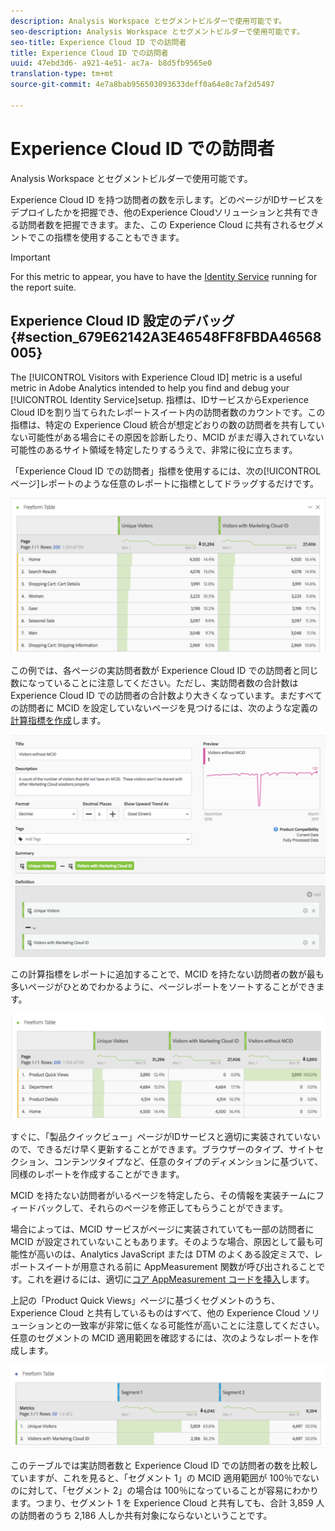 ```yaml
---
description: Analysis Workspace とセグメントビルダーで使用可能です。
seo-description: Analysis Workspace とセグメントビルダーで使用可能です。
seo-title: Experience Cloud ID での訪問者
title: Experience Cloud ID での訪問者
uuid: 47ebd3d6- a921-4e51- ac7a- b8d5fb9565e0
translation-type: tm+mt
source-git-commit: 4e7a8bab956503093633deff0a64e8c7af2d5497

---
```



# Experience Cloud ID での訪問者

Analysis Workspace とセグメントビルダーで使用可能です。

Experience Cloud ID を持つ訪問者の数を示します。どのページがIDサービスをデプロイしたかを把握でき、他のExperience Cloudソリューションと共有できる訪問者数を把握できます。また、この Experience Cloud に共有されるセグメントでこの指標を使用することもできます。

>[!IMPORTANT]
>
>For this metric to appear, you have to have the [Identity Service](https://marketing.adobe.com/resources/help/en_US/mcvid/) running for the report suite.

## Experience Cloud ID 設定のデバッグ {#section_679E62142A3E46548FF8FBDA46568005}

The [!UICONTROL Visitors with Experience Cloud ID] metric is a useful metric in Adobe Analytics intended to help you find and debug your [!UICONTROL Identity Service]setup. 指標は、IDサービスからExperience Cloud IDを割り当てられたレポートスイート内の訪問者数のカウントです。この指標は、特定の Experience Cloud 統合が想定どおりの数の訪問者を共有していない可能性がある場合にその原因を診断したり、MCID がまだ導入されていない可能性のあるサイト領域を特定したりするうえで、非常に役に立ちます。

「Experience Cloud ID での訪問者」指標を使用するには、次の[!UICONTROL ページ]レポートのような任意のレポートに指標としてドラッグするだけです。

![](assets/metric-mcvid1.png)

この例では、各ページの実訪問者数が Experience Cloud ID での訪問者と同じ数になっていることに注意してください。ただし、実訪問者数の合計数は Experience Cloud ID での訪問者の合計数より大きくなっています。まだすべての訪問者に MCID を設定していないページを見つけるには、次のような定義の[計算指標を作成](https://marketing.adobe.com/resources/help/en_US/analytics/calcmetrics/cm_build_metrics.html)します。

![](assets/metric-mcvid2.png)

この計算指標をレポートに追加することで、MCID を持たない訪問者の数が最も多いページがひとめでわかるように、ページレポートをソートすることができます。

![](assets/metric-mcvid3.png)

すぐに、「製品クイックビュー」ページがIDサービスと適切に実装されていないので、できるだけ早く更新することができます。ブラウザーのタイプ、サイトセクション、コンテンツタイプなど、任意のタイプのディメンションに基づいて、同様のレポートを作成することができます。

MCID を持たない訪問者がいるページを特定したら、その情報を実装チームにフィードバックして、それらのページを修正してもらうことができます。

場合によっては、MCID サービスがページに実装されていても一部の訪問者に MCID が設定されていないこともあります。そのような場合、原因として最も可能性が高いのは、Analytics JavaScript または DTM のよくある設定ミスで、レポートスイートが用意される前に AppMeasurement 関数が呼び出されることです。これを避けるには、適切に[コア AppMeasurement コードを挿入](https://marketing.adobe.com/resources/help/en_US/sc/implement/dtm/t_appmeasurement-code.html)します。

上記の「Product Quick Views」ページに基づくセグメントのうち、Experience Cloud と共有しているものはすべて、他の Experience Cloud ソリューションとの一致率が非常に低くなる可能性が高いことに注意してください。任意のセグメントの MCID 適用範囲を確認するには、次のようなレポートを作成します。

![](assets/metric-mcvid4.png)

このテーブルでは実訪問者数と Experience Cloud ID での訪問者の数を比較していますが、これを見ると、「セグメント 1」の MCID 適用範囲が 100％でないのに対して、「セグメント 2」の場合は 100％になっていることが容易にわかります。つまり、セグメント 1 を Experience Cloud と共有しても、合計 3,859 人の訪問者のうち 2,186 人しか共有対象にならないということです。
